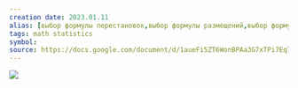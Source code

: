 ```yaml
---
creation date: 2023.01.11
alias: [выбор формулы перестановок,выбор формулы размещений,выбор формулы сочетаний]
tags: math statistics
symbol:
source: https://docs.google.com/document/d/1aueFi5ZT6WonBPAa3G7xTPi7Eq7tPC-myZFamp59-rg/edit
---
```

**![](https://lh5.googleusercontent.com/b94cMs0VuCu5zSrX5BAM5YUE6zyROJ_GuiJcaAQokf_RYWaZ1bODC4dV7ODfrL4-dU5rtwe1iwUqGXzgHH67WdPuFk8HcK_lYGymu7eeOOrxY34sv41_0BgtUNYyobpaIrqKqIy3Xhdd1WYNIzFpcVw2XypIpxl-HNNnda9GogwrhDRhJ_8PumbYLVB1UQ)**